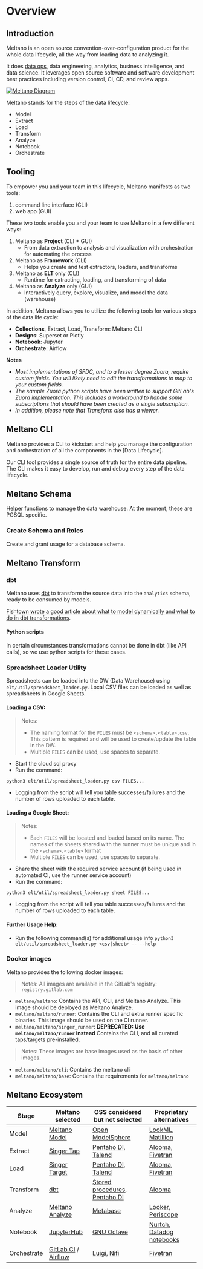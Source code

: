 # Overview

## Introduction

Meltano is an open source convention-over-configuration product for the whole data lifecycle, all the way from loading data to analyzing it.

It does [data ops](https://en.wikipedia.org/wiki/DataOps), data engineering, analytics, business intelligence, and data science. It leverages open source software and software development best practices including version control, CI, CD, and review apps.

[![Meltano Diagram](/meltano-diagram.png)](/meltano-diagram.png)

Meltano stands for the steps of the data lifecycle:

- Model
- Extract
- Load
- Transform
- Analyze
- Notebook
- Orchestrate

## Tooling

To empower you and your team in this lifecycle, Meltano manifests as two tools:

1. command line interface (CLI)
1. web app (GUI)

These two tools enable you and your team to use Meltano in a few different ways:

1. Meltano as **Project** (CLI + GUI)
    - From data extraction to analysis and visualization with orchestration for automating the process
1. Meltano as **Framework** (CLI)
    - Helps you create and test extractors, loaders, and transforms
1. Meltano as **ELT** only (CLI)
    - Runtime for extracting, loading, and transforming of data
1. Meltano as **Analyze** only (GUI)
    - Interactively query, explore, visualize, and model the data (warehouse)

In addition, Meltano allows you to utilize the following tools for various steps of the data life cycle:

- **Collections**, Extract, Load, Transform: Meltano CLI
- **Designs**: Superset or Plotly
- **Notebook**: Jupyter
- **Orchestrate**: Airflow

**Notes**

- _Most implementations of SFDC, and to a lesser degree Zuora, require custom fields. You will likely need to edit the transformations to map to your custom fields._
- _The sample Zuora python scripts have been written to support GitLab's Zuora implementation. This includes a workaround to handle some subscriptions that should have been created as a single subscription._
- _In addition, please note that Transform also has a viewer._

## Meltano CLI

Meltano provides a CLI to kickstart and help you manage the configuration and orchestration of all the components in the [Data Lifecycle].

Our CLI tool provides a single source of truth for the entire data pipeline. The CLI makes it easy to develop, run and debug every step of the data lifecycle.

## Meltano Schema

Helper functions to manage the data warehouse. At the moment, these are PGSQL specific.

### Create Schema and Roles

Create and grant usage for a database schema.

## Meltano Transform

### dbt

Meltano uses [dbt](https://docs.getdbt.com/) to transform the source data into the `analytics` schema, ready to be consumed by models.

[Fishtown wrote a good article about what to model dynamically and what to do in dbt transformations](https://blog.fishtownanalytics.com/how-do-you-decide-what-to-model-in-dbt-vs-lookml-dca4c79e2304).

#### Python scripts

In certain circumstances transformations cannot be done in dbt (like API calls), so we use python scripts for these cases.

### Spreadsheet Loader Utility

Spreadsheets can be loaded into the DW (Data Warehouse) using `elt/util/spreadsheet_loader.py`. Local CSV files can be loaded as well as spreadsheets in Google Sheets.

#### Loading a CSV:

> Notes:
>
> - The naming format for the `FILES` must be `<schema>.<table>.csv`. This pattern is required and will be used to create/update the table in the DW.
> - Multiple `FILES` can be used, use spaces to separate.

- Start the cloud sql proxy
- Run the command:

```
python3 elt/util/spreadsheet_loader.py csv FILES...
```

- Logging from the script will tell you table successes/failures and the number of rows uploaded to each table.

#### Loading a Google Sheet:

> Notes:
>
> - Each `FILES` will be located and loaded based on its name. The names of the sheets shared with the runner must be unique and in the `<schema>.<table>` format
> - Multiple `FILES` can be used, use spaces to separate.

- Share the sheet with the required service account (if being used in automated CI, use the runner service account)
- Run the command:

```
python3 elt/util/spreadsheet_loader.py sheet FILES...
```

- Logging from the script will tell you table successes/failures and the number of rows uploaded to each table.

#### Further Usage Help:

- Run the following command(s) for additional usage info `python3 elt/util/spreadsheet_loader.py <csv|sheet> -- --help`

### Docker images

Meltano provides the following docker images:

> Notes: All images are available in the GitLab's registry: `registry.gitlab.com`

- `meltano/meltano`: Contains the API, CLI, and Meltano Analyze. This image should be deployed as Meltano Analyze.
- `meltano/meltano/runner`: Contains the CLI and extra runner specific binaries. This image should be used on the CI runner.
- `meltano/meltano/singer_runner`: **DEPRECATED: Use `meltano/meltano/runner` instead** Contains the CLI, and all curated taps/targets pre-installed.

> Notes: These images are base images used as the basis of other images.

- `meltano/meltano/cli`: Contains the meltano cli
- `meltano/meltano/base`: Contains the requirements for `meltano/meltano`

## Meltano Ecosystem

| Stage       | Meltano selected                                                                     | OSS considered but not selected                                                                                                          | Proprietary alternatives                                                                                                                                       |
| ----------- | ------------------------------------------------------------------------------------ | ---------------------------------------------------------------------------------------------------------------------------------------- | -------------------------------------------------------------------------------------------------------------------------------------------------------------- |
| Model       | [Meltano Model](https://gitlab.com/meltano/meltano#meltano-model)                    | [Open ModelSphere](http://www.modelsphere.com/org/)                                                                                      | [LookML](https://looker.com/platform/data-modeling), [Matillion](http://www.stephenlevin.co/data-modeling-layer-startup-analytics-dbt-vs-matillion-vs-lookml/) |
| Extract     | [Singer Tap](https://gitlab.com/meltano/meltano#tap)                                 | [Pentaho DI](http://www.pentaho.com/product/data-integration), [Talend](https://www.talend.com/)                                         | [Alooma](https://www.alooma.com/), [Fivetran](https://fivetran.com/)                                                                                           |
| Load        | [Singer Target](https://gitlab.com/meltano/meltano#target)                           | [Pentaho DI](http://www.pentaho.com/product/data-integration), [Talend](https://www.talend.com/)                                         | [Alooma](https://www.alooma.com/), [Fivetran](https://fivetran.com/)                                                                                           |
| Transform   | [dbt](https://www.getdbt.com/)                                                       | [Stored procedures](https://gitlab.com/meltano/meltano#stored-procedures), [Pentaho DI](http://www.pentaho.com/product/data-integration) | [Alooma](https://www.alooma.com/)                                                                                                                              |
| Analyze     | [Meltano Analyze](https://gitlab.com/meltano/meltano/tree/master/src/analyze)        | [Metabase](https://www.metabase.com/)                                                                                                    | [Looker](https://looker.com/), [Periscope](https://www.periscopedata.com/)                                                                                     |
| Notebook    | [JupyterHub](https://github.com/jupyterhub/jupyterhub)                               | [GNU Octave](https://www.gnu.org/software/octave/)                                                                                       | [Nurtch](https://www.nurtch.com/), [Datadog notebooks](https://www.datadoghq.com/blog/data-driven-notebooks/)                                                  |
| Orchestrate | [GitLab CI](https://docs.gitlab.com/ee/ci/) / [Airflow](https://airflow.apache.org/) | [Luigi](https://github.com/spotify/luigi), [Nifi](https://nifi.apache.org/)                                                              | [Fivetran](https://fivetran.com/)                                                                                                                              |
